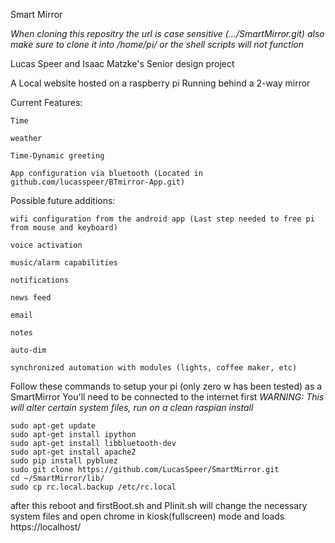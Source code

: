 Smart Mirror

*When cloning this repositry the url is case sensitive (.../SmartMirror.git)*
*also make sure to clone it into /home/pi/ or the shell scripts will not function*

Lucas Speer and Isaac Matzke's Senior design project

A Local website hosted on a raspberry pi Running behind a 2-way mirror

Current Features:	

    Time
    
    weather 

    Time-Dynamic greeting

    App configuration via bluetooth (Located in github.com/lucasspeer/BTmirror-App.git)

Possible future additions:

	wifi configuration from the android app (Last step needed to free pi from mouse and keyboard)
    
    voice activation
    
    music/alarm capabilities
    
    notifications
    
    news feed
    
    email
    
    notes
    
    auto-dim
    
    synchronized automation with modules (lights, coffee maker, etc)

Follow these commands to setup your pi (only zero w has been tested) as a SmartMirror
You'll need to be connected to the internet first
*WARNING: This will alter certain system files, run on a clean raspian install*
	
	sudo apt-get update
	sudo apt-get install ipython
	sudo apt-get install libbluetooth-dev
	sudo apt-get install apache2
	sudo pip install pybluez
	sudo git clone https://github.com/LucasSpeer/SmartMirror.git
	cd ~/SmartMirror/lib/
	sudo cp rc.local.backup /etc/rc.local
	
after this reboot and firstBoot.sh and PIinit.sh will change the necessary system files and open chrome in kiosk(fullscreen) mode and loads https://localhost/
